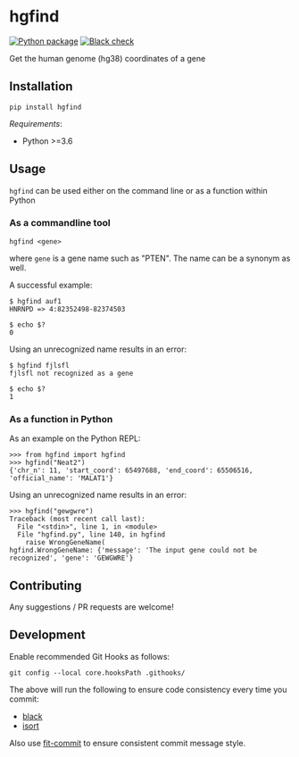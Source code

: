# hgfind
[![Python package](https://github.com/mnahinkhan/hgfind/actions/workflows/python-package.yml/badge.svg)](https://github.com/mnahinkhan/hgfind/actions/workflows/python-package.yml)
[![Black check](https://github.com/mnahinkhan/hgfind/actions/workflows/black-check.yml/badge.svg)](https://github.com/mnahinkhan/hgfind/actions/workflows/black-check.yml)

Get the human genome (hg38) coordinates of a gene

## Installation
```
pip install hgfind
```

*Requirements*:
 - Python >=3.6

## Usage

`hgfind` can be used either on the command line or as a function within
Python

### As a commandline tool
```
hgfind <gene>
```

where `gene` is a gene name such as "PTEN". The name can be a synonym as well.

A successful example:
```
$ hgfind auf1
HNRNPD => 4:82352498-82374503

$ echo $?
0
```

Using an unrecognized name results in an error:
```
$ hgfind fjlsfl
fjlsfl not recognized as a gene

$ echo $?
1
```

### As a function in Python
As an example on the Python REPL:
```
>>> from hgfind import hgfind
>>> hgfind("Neat2")
{'chr_n': 11, 'start_coord': 65497688, 'end_coord': 65506516, 'official_name': 'MALAT1'}
```

Using an unrecognized name results in an error:
```
>>> hgfind("gewgwre")
Traceback (most recent call last):
  File "<stdin>", line 1, in <module>
  File "hgfind.py", line 140, in hgfind
    raise WrongGeneName(
hgfind.WrongGeneName: {'message': 'The input gene could not be recognized', 'gene': 'GEWGWRE'}
```


## Contributing
Any suggestions / PR requests are welcome!

## Development
Enable recommended Git Hooks as follows:
```
git config --local core.hooksPath .githooks/
```
The above will run the following to ensure code consistency every time you
commit:
 - [black](https://github.com/psf/black)
 - [isort](https://github.com/PyCQA/isort)

Also use [fit-commit](https://github.com/m1foley/fit-commit) to ensure
consistent commit message style.

